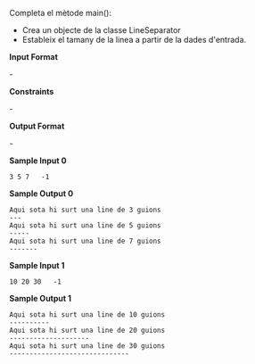 Completa el mètode main():

  - Crea un objecte de la classe LineSeparator
  - Estableix el tamany de la linea a partir de la dades d'entrada.

**Input Format**

\-

**Constraints**

\-

**Output Format**

\-

**Sample Input 0**

    3 5 7   -1

**Sample Output 0**

    Aqui sota hi surt una line de 3 guions
    ---
    Aqui sota hi surt una line de 5 guions
    -----
    Aqui sota hi surt una line de 7 guions
    -------

**Sample Input 1**

    10 20 30   -1

**Sample Output 1**

    Aqui sota hi surt una line de 10 guions
    ----------
    Aqui sota hi surt una line de 20 guions
    --------------------
    Aqui sota hi surt una line de 30 guions
    ------------------------------
